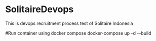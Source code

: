 # SolitaireDevops

This is devops recruitment process test of Solitaire Indonesia

#Run container using docker compose
docker-compose up -d --build
